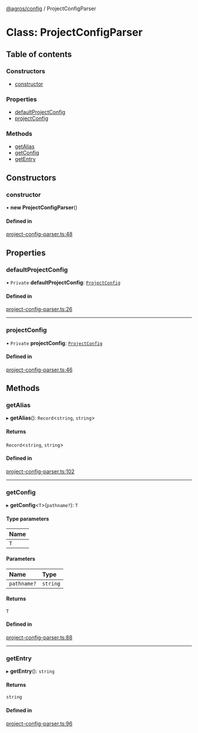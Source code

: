 [@agros/config](../index.md) / ProjectConfigParser

# Class: ProjectConfigParser

## Table of contents

### Constructors

- [constructor](ProjectConfigParser.md#constructor)

### Properties

- [defaultProjectConfig](ProjectConfigParser.md#defaultprojectconfig)
- [projectConfig](ProjectConfigParser.md#projectconfig)

### Methods

- [getAlias](ProjectConfigParser.md#getalias)
- [getConfig](ProjectConfigParser.md#getconfig)
- [getEntry](ProjectConfigParser.md#getentry)

## Constructors

### <a id="constructor" name="constructor"></a> constructor

• **new ProjectConfigParser**()

#### Defined in

[project-config-parser.ts:48](https://github.com/agrosjs/agros/blob/f31aa82/packages/agros-config/src/project-config-parser.ts#L48)

## Properties

### <a id="defaultprojectconfig" name="defaultprojectconfig"></a> defaultProjectConfig

• `Private` **defaultProjectConfig**: [`ProjectConfig`](../interfaces/ProjectConfig.md)

#### Defined in

[project-config-parser.ts:26](https://github.com/agrosjs/agros/blob/f31aa82/packages/agros-config/src/project-config-parser.ts#L26)

___

### <a id="projectconfig" name="projectconfig"></a> projectConfig

• `Private` **projectConfig**: [`ProjectConfig`](../interfaces/ProjectConfig.md)

#### Defined in

[project-config-parser.ts:46](https://github.com/agrosjs/agros/blob/f31aa82/packages/agros-config/src/project-config-parser.ts#L46)

## Methods

### <a id="getalias" name="getalias"></a> getAlias

▸ **getAlias**(): `Record`<`string`, `string`\>

#### Returns

`Record`<`string`, `string`\>

#### Defined in

[project-config-parser.ts:102](https://github.com/agrosjs/agros/blob/f31aa82/packages/agros-config/src/project-config-parser.ts#L102)

___

### <a id="getconfig" name="getconfig"></a> getConfig

▸ **getConfig**<`T`\>(`pathname?`): `T`

#### Type parameters

| Name |
| :------ |
| `T` |

#### Parameters

| Name | Type |
| :------ | :------ |
| `pathname?` | `string` |

#### Returns

`T`

#### Defined in

[project-config-parser.ts:88](https://github.com/agrosjs/agros/blob/f31aa82/packages/agros-config/src/project-config-parser.ts#L88)

___

### <a id="getentry" name="getentry"></a> getEntry

▸ **getEntry**(): `string`

#### Returns

`string`

#### Defined in

[project-config-parser.ts:96](https://github.com/agrosjs/agros/blob/f31aa82/packages/agros-config/src/project-config-parser.ts#L96)
